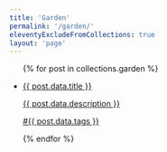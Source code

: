 ```yaml
---
title: 'Garden'
permalink: '/garden/'
eleventyExcludeFromCollections: true
layout: 'page'
---
```

<section>
<ul>
  {% for post in collections.garden %}

  <a href="{{ post.url }}">
  <li>
    <span>
      <p>{{ post.data.title }}</p>
      <p>{{ post.data.description }}</p>
    </span>
    <p>#{{ post.data.tags }}</p>
  </li>
  </a>

  {% endfor %}
</ul>
</section>